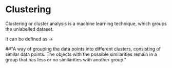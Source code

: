 # Clustering

Clustering or cluster analysis is a machine learning technique, which groups the unlabelled dataset.

It can be defined as ->

##"A way of grouping the data points into different clusters, consisting of similar data points. The objects with the possible similarities remain in a group that has less or no similarities with another group."
